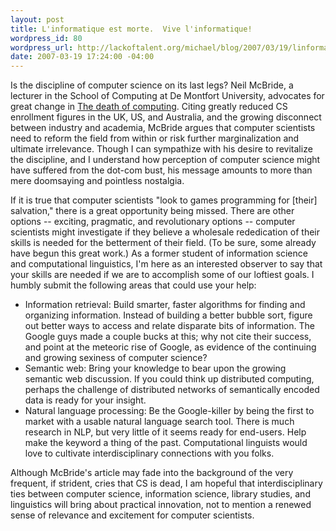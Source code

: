 ```yaml
--- 
layout: post
title: L'informatique est morte.  Vive l'informatique!
wordpress_id: 80
wordpress_url: http://lackoftalent.org/michael/blog/2007/03/19/linformatique-est-morte-vive-linformatique/
date: 2007-03-19 17:24:00 -04:00
---
```

Is the discipline of computer science on its last legs?  Neil McBride, a lecturer in the School of Computing at De Montfort University, advocates for great change in <a href="http://www.bcs.org/server.php?show=ConWebDoc.9662" target="_blank">The death of computing</a>.  Citing greatly reduced CS enrollment figures in the UK, US, and Australia, and the growing disconnect between industry and academia, McBride argues that computer scientists need to reform the field from within or risk further marginalization and ultimate irrelevance.  Though I can sympathize with his desire to revitalize the discipline, and I understand how perception of computer science might have suffered from the dot-com bust, his message amounts to more than mere doomsaying and pointless nostalgia.

If it is true that computer scientists "look to games programming for [their] salvation," there is a great opportunity being missed.  There are other options -- exciting, pragmatic, and revolutionary options -- computer scientists might investigate if they believe a wholesale rededication of their skills is needed for the betterment of their field.  (To be sure, some already have begun this great work.)  As a former student of information science and computational linguistics, I'm here as an interested observer to say that your skills are needed if we are to accomplish some of our loftiest goals.  I humbly submit the following areas that could use your help:

<ul>
	<li>Information retrieval: Build smarter, faster algorithms for finding and organizing information.  Instead of building a better bubble sort, figure out better ways to access and relate disparate bits of information.  The Google guys made a couple bucks at this; why not cite their success, and point at the meteoric rise of Google, as evidence of the continuing and growing sexiness of computer science?</li>
	<li>Semantic web: Bring your knowledge to bear upon the growing semantic web discussion.  If you could think up distributed computing, perhaps the challenge of distributed networks of semantically encoded data is ready for your insight.</li>
	<li>Natural language processing: Be the Google-killer by being the first to market with a usable natural language search tool.  There is much research in NLP, but very little of it seems ready for end-users.  Help make the keyword a thing of the past.  Computational linguists would love to cultivate interdisciplinary connections with you folks.</li>
</ul>

Although McBride's article may fade into the background of the very frequent, if strident, cries that CS is dead, I am hopeful that interdisciplinary ties between computer science, information science, library studies, and linguistics will bring about practical innovation, not to mention a renewed sense of relevance and excitement for computer scientists.
